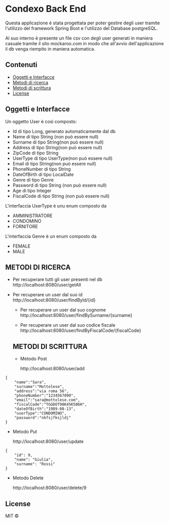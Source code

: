 # Condexo Back End

Questa applicazione è stata progettata per poter gestire degli user tramite l'utilizzo del framework Spring Boot e l'utilizzo del Database postgreSQL.

Al suo interno è presente un file csv con degli user generati in maniera casuale tramite il sito mockaroo.com in modo che all'avvio dell'applicazione il db venga riempito in maniera automatica.

## Contenuti
- [Oggetti e Interfacce](#Oggetti-e-Interfacce)
- [Metodi di ricerca](#Metodi-di-ricerca)
- [Metodi di scrittura](#Metodi-di-scrittura)
- [License](#License)

## Oggetti e Interfacce

Un oggetto User è così composto: 
- Id di tipo Long, generato automaticamente dal db
- Name di tipo String (non può essere null)
- Surname di tipo String(non può essere null)
- Address di tipo String(non può essere null)
- ZipCode di tipo String
- UserType di tipo UserType(non può essere null)
- Email di tipo String(non può essere null)
- PhoneNumber di tipo String
- DateOfBirth di tipo LocalDate
- Genre di tipo Genre
- Password di tipo String (non può essere null)
- Age di tipo Integer
- FiscalCode di tipo String (non può essere null)

L'interfaccia UserType è unu enum composto da 
- AMMINISTRATORE
- CONDOMINO
- FORNITORE

L'interfaccia Genre è un enum composto da 
- FEMALE
- MALE

## METODI DI RICERCA

- Per recuperare tutti gli user presenti nel db 
  http://localhost:8080/user/getAll
  
- Per recuperare un user dal suo id
  http://localhost:8080/user/findById/{id}
  
  - Per recuperare un user dal suo cognome
  http://localhost:8080/user/findBySurname/{surname}
  
  - Per recuperare un user dal suo codice fiscale
  http://localhost:8080/user/findByFiscalCode/{fiscalCode}
  
  ## METODI DI SCRITTURA
  - Metodo Post

    http://localhost:8080/user/add
```
{
    "name":"Sara",
    "surname":"Mottolese",
    "address":"via roma 56",
    "phoneNumber":"1234567890",
    "email":"sara@mottolese.com",
    "fiscalCode":"TGGDOT98K45K506H",
    "dateOfBirth":"1989-08-13",
    "userType":"CONDOMINO",
    "password":"nkfsjfksjldj"
}
```
- Metodo Put

    http://localhost:8080/user/update
```
{
    "id": 9,
    "name": "Giulia",
    "surname": "Rossi"
}
```
- Metodo Delete

    http://localhost:8080/user/delete/9
    
## License
MIT ©
    



